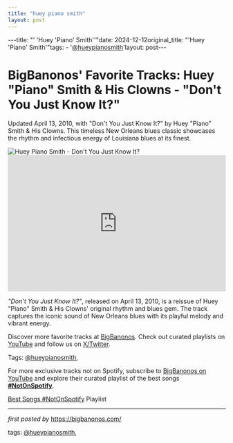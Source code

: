 ```yaml
---
title: "huey piano smith"
layout: post
---
```

---title: "' 'Huey 'Piano' Smith''"date: 2024-12-12original_title: "'Huey 'Piano' Smith'"tags:  - '[@hueypianosmith](/tags/hueypianosmith/)'layout: post---<!-- Post Title --><h1 >BigBanonos' Favorite Tracks: Huey "Piano" Smith & His Clowns - "Don't You Just Know It?"</h1> <!-- Introductory Text --><p >Updated April 13, 2010, with "Don't You Just Know It?" by Huey "Piano" Smith & His Clowns. This timeless New Orleans blues classic showcases the rhythm and infectious energy of Louisiana blues at its finest.</p> <!-- Featured Image --><div > <img src="https://www.rollingstone.com/wp-content/uploads/2023/02/huey-piano-smith.jpg" alt="Huey Piano Smith - Don't You Just Know It?" /></div> <!-- YouTube Video Embed --><div > <iframe width="100%" height="315" src="https://www.youtube.com/embed/6sxnXO2RjVg" title="Don't You Just Know It - Huey 'Piano' Smith" frameborder="0" allow="accelerometer; autoplay; encrypted-media; gyroscope; picture-in-picture; web-share" referrerpolicy="strict-origin-when-cross-origin" allowfullscreen></iframe></div> <!-- Song Information --><div > <p><em>"Don't You Just Know It?"</em>, released on April 13, 2010, is a reissue of Huey "Piano" Smith & His Clowns' original rhythm and blues gem. The track captures the iconic sound of New Orleans blues with its playful melody and vibrant energy.</p></div> <!-- Footer Links --><div > <p>Discover more favorite tracks at <a href="https://bigbanonos.com/" target="_blank">BigBanonos</a>. Check out curated playlists on <a href="https://www.youtube.com/[@BigBanonos](/tags/BigBanonos/)" target="_blank">YouTube</a> and follow us on <a href="https://x.com/bigbanonos" target="_blank">X/Twitter</a>.</p></div> <!-- Tags --><p >Tags: [@hueypianosmith](/tags/hueypianosmith/),</p><!--Subscribe and Playlist Links--><div>    <p>For more exclusive tracks not on Spotify, subscribe to <a href="https://www.youtube.com/[@BigBanonos](/tags/BigBanonos/)" target="_blank">BigBanonos on YouTube</a> and explore their curated playlist of the best songs <strong>[#NotOnSpotify](/tags/NotOnSpotify/)</strong>.</p>    <p><a href="https://www.youtube.com/playlist?list=PLtuNtuTatqI0kFahUCbtbfenC_ET5O_tr" target="_blank">Best Songs [#NotOnSpotify](/tags/NotOnSpotify/) Playlist<br /></a></p></div><hr /><p><em>first posted by</em> <a href="https://bigbanonos.com/" rel="noopener" target="_new">https://bigbanonos.com/</a></p><p>tags: [@hueypianosmith](/tags/hueypianosmith/),</p>